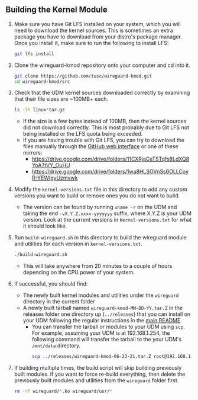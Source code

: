 ## Building the Kernel Module

1. Make sure you have Git LFS installed on your system, which you will need to download the kernel sources. This is sometimes an extra package you have to download from your distro's package manager. Once you install it, make sure to run the following to install LFS:

    ```sh
    git lfs install
    ```
    
2. Clone the wireguard-kmod repository onto your computer and cd into it. 

    ```sh
    git clone https://github.com/tusc/wireguard-kmod.git
    cd wireguard-kmod/src
    ```
  
3. Check that the UDM kernel sources downloaded correctly by examining that their file sizes are ~100MB+ each.

    ```sh
    ls -lh linux*tar.gz
    ```
    
    * If the size is a few bytes instead of 100MB, then the kernel sources did not download correctly. This is most probably due to Git LFS not being installed or the LFS quota being exceeded.
    * If you are having trouble with Git LFS, you can try to download the files manually through the [GitHub web interface](https://github.com/tusc/wireguard-kmod/tree/main/src) or one of these mirrors:
        * https://drive.google.com/drive/folders/11CXRjaGsTSTqfs8LdXQ8YoA7tVY_OuHU
        * https://drive.google.com/drive/folders/1wa8HLSOVnSs6OLLCoyR-YEWIgyUzmvwk
   
4. Modify the `kernel-versions.txt` file in this directory to add any custom versions you want to build or remove ones you do not want to build. 

    * The version can be found by running `uname -r` on the UDM and taking the end `-vX.Y.Z.xxxx-yyyyyyy` suffix, where X.Y.Z is your UDM version. Look at the current versions in `kernel-versions.txt` for what it should look like.

5. Run `build-wireguard.sh` in this directory to build the wireguard module and utilities for each version in `kernel-versions.txt`.

    ```sh
    ./build-wireguard.sh
    ```
  
    * This will take anywhere from 20 minutes to a couple of hours depending on the CPU power of your system.

6. If successful, you should find:

    * The newly built kernel modules and utilities under the `wireguard` directory in the current folder
    * A newly built tarball named `wireguard-kmod-MM-DD-YY.tar.Z` in the releases folder one directory up (`../releases`) that you can install on your UDM following the regular instructions in the [main README](https://github.com/tusc/wireguard-kmod/blob/main/README.md).
        * You can transfer the tarball or modules to your UDM using `scp`. For example, assuming your UDM is at 192.168.1.254, the following command will transfer the tarball to the your UDM's `/mnt/data` directory.
            ```sh
            scp ../releases/wireguard-kmod-06-23-21.tar.Z root@192.168.1.254:/mnt/data
            ```
    
7. If building multiple times, the build script will skip building previously built modules. If you want to force re-build everything, then delete the previously built modules and utilities from the `wireguard` folder first.

    ```sh
    rm -rf wireguard/*.ko wireguard/usr/*
    ```
